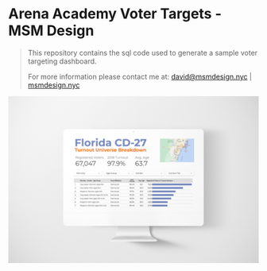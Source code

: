 # Arena Academy Voter Targets - MSM Design

>  This repository contains the sql code used to generate a sample voter targeting dashboard.
>
>  For more information please contact me at: david@msmdesign.nyc | [msmdesign.nyc](https://msmdesign.nyc/)

![](https://github.com/davidwhitemsm/images/blob/main/CSY-022%20Voter%20Targets%20Publish.jpg)
